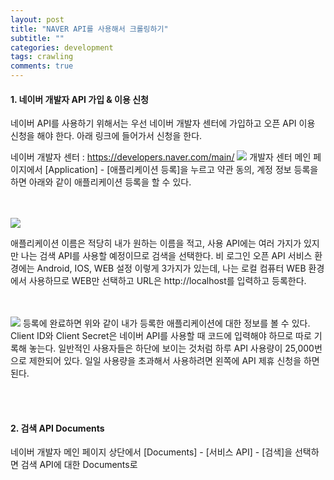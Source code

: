 ```yaml
---
layout: post
title: "NAVER API를 사용해서 크롤링하기"
subtitle: ""
categories: development
tags: crawling
comments: true
---
```



#### 1. 네이버 개발자 API 가입 & 이용 신청

네이버 API를 사용하기 위해서는 우선 네이버 개발자 센터에 가입하고 오픈 API 이용 신청을 해야 한다.
아래 링크에 들어가서 신청을 한다.  

네이버 개발자 센터 : <https://developers.naver.com/main/>
<img src='{{"/assets/img/post_image/crwaling_naver_api/developers_naver_main.png"}}' >
개발자 센터 메인 페이지에서 [Application] - [애플리케이션 등록]을 누르고 약관 동의, 계정 정보 등록을 하면 아래와 같이 애플리케이션 등록을 할 수 있다.  

<br/><br/>
<img src='{{"/assets/img/post_image/crwaling_naver_api/Application_registration.png"}}' >

애플리케이션 이름은 적당히 내가 원하는 이름을 적고, 사용 API에는 여러 가지가 있지만 나는 검색 API를 사용할 예정이므로 검색을 선택한다. 비 로그인 오픈 API 서비스 환경에는 Android, IOS, WEB 설정 이렇게 3가지가 있는데, 나는 로컬 컴퓨터 WEB 환경에서 사용하므로 WEB만 선택하고 URL은 http://localhost를 입력하고 등록한다.  

<br/><br/>
<img src='{{"/assets/img/post_image/crwaling_naver_api/Application_information.png"}}' >
등록에 완료하면 위와 같이 내가 등록한 애플리케이션에 대한 정보를 볼 수 있다. Client ID와 Client Secret은 네이버 API를 사용할 때 코드에 입력해야 하므로 따로 기록해 놓는다.
일반적인 사용자들은 하단에 보이는 것처럼 하루 API 사용량이 25,000번으로 제한되어 있다. 일일 사용량을 초과해서 사용하려면 왼쪽에 API 제휴 신청을 하면 된다.  

<br/><br/>


#### 2. 검색 API Documents

네이버 개발자 메인 페이지 상단에서 [Documents] - [서비스 API] - [검색]을 선택하면 검색 API에 대한 Documents로 
<!-- 
<img src='{{"/assets/img/post_image/virtualenv-add-jupyter/kernel_add_check.png"}}' width="270" height="300"> -->